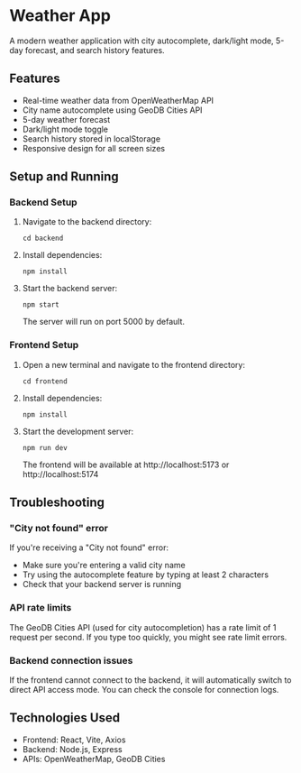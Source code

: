 # Weather App

A modern weather application with city autocomplete, dark/light mode, 5-day forecast, and search history features.

## Features

- Real-time weather data from OpenWeatherMap API
- City name autocomplete using GeoDB Cities API
- 5-day weather forecast
- Dark/light mode toggle
- Search history stored in localStorage
- Responsive design for all screen sizes

## Setup and Running

### Backend Setup

1. Navigate to the backend directory:
   ```
   cd backend
   ```

2. Install dependencies:
   ```
   npm install
   ```

3. Start the backend server:
   ```
   npm start
   ```
   The server will run on port 5000 by default.

### Frontend Setup

1. Open a new terminal and navigate to the frontend directory:
   ```
   cd frontend
   ```

2. Install dependencies:
   ```
   npm install
   ```

3. Start the development server:
   ```
   npm run dev
   ```
   The frontend will be available at http://localhost:5173 or http://localhost:5174

## Troubleshooting

### "City not found" error

If you're receiving a "City not found" error:
- Make sure you're entering a valid city name
- Try using the autocomplete feature by typing at least 2 characters
- Check that your backend server is running

### API rate limits

The GeoDB Cities API (used for city autocompletion) has a rate limit of 1 request per second. If you type too quickly, you might see rate limit errors.

### Backend connection issues

If the frontend cannot connect to the backend, it will automatically switch to direct API access mode. You can check the console for connection logs.

## Technologies Used

- Frontend: React, Vite, Axios
- Backend: Node.js, Express
- APIs: OpenWeatherMap, GeoDB Cities 
